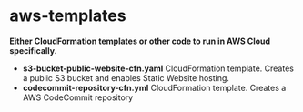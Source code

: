# aws-templates

**Either CloudFormation templates or other code to run in AWS Cloud specifically.**

- **s3-bucket-public-website-cfn.yaml** CloudFormation template. Creates a public S3 bucket and enables Static Website hosting.
- **codecommit-repository-cfn.yml** CloudFormation template. Creates a AWS CodeCommit repository